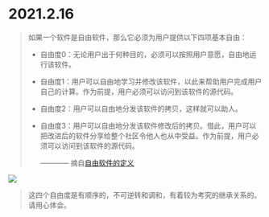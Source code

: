 # 2021.2.16

> 如果一个软件是自由软件，那么它必须为用户提供以下四项基本自由：
>
> - 自由度0：无论用户出于何种目的，必须可以按照用户意愿，自由地运行该软件。
>
> - 自由度1：用户可以自由地学习并修改该软件，以此来帮助用户完成用户自己的计算。作为前提，用户必须可以访问到该软件的源代码。
>
> - 自由度2：用户可以自由地分发该软件的拷贝，这样就可以助人。
>
> - 自由度3：用户可以自由地分发该软件修改后的拷贝。借此，用户可以把改进后的软件分享给整个社区令他人也从中受益。作为前提，用户必须可以访问到该软件的源代码。
>
>   ———— 摘自[自由软件的定义](https://www.gnu.org/philosophy/free-sw.html)

![](http://static.fsf.org/nosvn/working/w/charac-more.png)

> 这四个自由度是有顺序的，不可逆转和调和，有着较为考究的继承关系的。请用心体会。